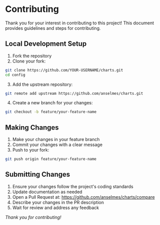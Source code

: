 # Contributing

Thank you for your interest in contributing to this project! This document provides guidelines and steps for contributing.

## Local Development Setup

1. Fork the repository
2. Clone your fork:

```bash
git clone https://github.com/YOUR-USERNAME/charts.git
cd config
```

3. Add the upstream repository:

```bash
git remote add upstream https://github.com/anselmes/charts.git
```

4. Create a new branch for your changes:

```bash
git checkout -b feature/your-feature-name
```

## Making Changes

1. Make your changes in your feature branch
2. Commit your changes with a clear message
3. Push to your fork:

```bash
git push origin feature/your-feature-name
```

## Submitting Changes

1. Ensure your changes follow the project's coding standards
2. Update documentation as needed
3. Open a Pull Request at: <https://github.com/anselmes/charts/compare>
4. Describe your changes in the PR description
5. Wait for review and address any feedback

_Thank you for contributing!_
